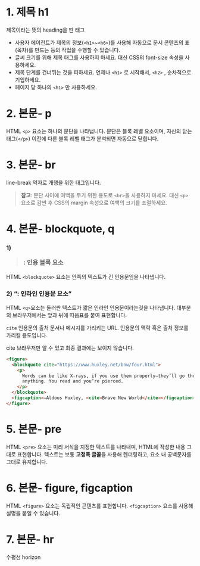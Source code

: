 # 1. 제목 h1

제목이라는 뜻의 heading을 딴 태그

- 사용자 에이전트가 제목의 정보(`<h1>`~`<h6>`)를 사용해 자동으로 문서 콘텐츠의 표(목차)를 만드는 등의 작업을 수행할 수 있습니다.
- 글씨 크기를 위해 제목 태그를 사용하지 마세요. 대신 CSS의 font-size 속성을 사용하세요.
- 제목 단계를 건너뛰는 것을 피하세요. 언제나 `<h1>` 로 시작해서, `<h2>` , 순차적으로 기입하세요.
- 페이지 당 하나의 `<h1>` 만 사용하세요.

# 2. 본문- p

HTML `<p>` 요소는 하나의 문단을 나타냅니다. 문단은 블록 레벨 요소이며, 자신의 닫는 태그(`</p>`) 이전에 다른 블록 레벨 태그가 분석되면 자동으로 닫힙니다.

# 3. 본문- br

line-break 약자로 개행을 위한 태그입니다.

> <strong>참고</strong>: 문단 사이에 여백을 두기 위한 용도로 `<br>`을 사용하지 마세요. 대신 `<p>` 요소로 감싼 후 CSS의 margin 속성으로 여백의 크기를 조절하세요.

# 4. 본문- blockquote, q

### 1) <blockquote>: 인용 블록 요소

HTML `<blockquote>` 요소는 안쪽의 텍스트가 긴 인용문임을 나타냅니다.

### 2) <q>: 인라인 인용문 요소

HTML `<q>`요소는 둘러싼 텍스트가 짧은 인라인 인용문이라는것을 나타냅니다. 대부분의 브라우저에서는 앞과 뒤에 따옴표를 붙여 표현합니다.

`cite`
인용문의 출처 문서나 메시지를 가리키는 URL. 인용문의 맥락 혹은 출처 정보를 가리킬 용도입니다.

cite 브라우저만 알 수 있고 최종 결과에는 보이지 않습니다.

```html
<figure>
  <blockquote cite="https://www.huxley.net/bnw/four.html">
    <p>
      Words can be like X-rays, if you use them properly—they’ll go through
      anything. You read and you’re pierced.
    </p>
  </blockquote>
  <figcaption>—Aldous Huxley, <cite>Brave New World</cite></figcaption>
</figure>
```

# 5. 본문- pre

HTML `<pre>` 요소는 미리 서식을 지정한 텍스트를 나타내며, HTML에 작성한 내용 그대로 표현합니다. 텍스트는 보통 **고정폭 글꼴**을 사용해 렌더링하고, 요소 내 공백문자를 그대로 유지합니다.

# 6. 본문- figure, figcaption

HTML `<figure>` 요소는 독립적인 콘텐츠를 표현합니다. `<figcaption>` 요소를 사용해 설명을 붙일 수 있습니다.

# 7. 본문- hr

수평선 horizon
